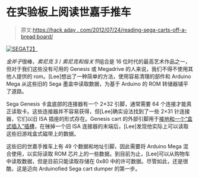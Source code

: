 # 在实验板上阅读世嘉手推车

> 原文:[https://hack aday . com/2012/07/24/reading-sega-carts-off-a-bread board/](https://hackaday.com/2012/07/24/reading-sega-carts-off-a-breadboard/)

[![](../Images/5d4ce5d987f8604b2a0c1ad44abe15d4.png "SEGA")T2】](http://hackaday.com/wp-content/uploads/2012/07/sega.jpeg)

*金斧子*很棒，*索尼克 3* / *索尼克和指关节*组合是 16 位时代的最高艺术作品之一，但对于我们这些没有可用的 Genesis 或 Megadrive 的人来说，我们不得不使用其他人提供的 rom。[Lee]想出了一种简单的方法，使用容易清理的部件和 Arduino Mega 从这些旧的 Sega 墨盒中读取数据，为基于 Arduino 的 ROM 转储器铺平了道路。

Sega Genesis 卡盒底部的连接器有一个 2×32 引脚，通常需要 64 个连接才能真正读取卡。这些连接器并不容易获得，但[Lee]确实设法找到了一些 2×31 针连接器，它们以旧 ISA 插座的形式存在。Genesis cart 的外部引脚用于[接地和一个“盒式插入”插槽](http://nintendoallstars.w.interia.pl/romlab/genconn.htm)，在锉掉一个旧 ISA 连接器的末端后，[Lee]发现他实际上可以读取这些旧游戏盒式磁带上的数据。

这些旧的世嘉手推车上有 49 个数据和地址引脚，因此需要将 Arduino Mega 混合使用，以实际读取 ROM 芯片上的一些数据。到目前为止，[Lee]可以从购物车中读取数据，但是目前只能读取存储在 0x80 中的许可数据。尽管如此，还是很酷，这是迈向 Arduinofied Sega cart dumper 的第一步。